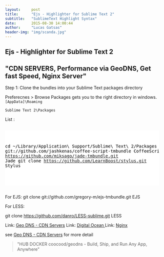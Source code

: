 ```yaml
---
layout:     post
title:      "Ejs - Highlighter for Sublime Text 2"
subtitle:   "SublimeText Highlight Syntax"
date:       2015-08-30 14:00:44
author:     "Lucas Gatsas"
header-img: "img/scanda.jpg"
---
```

<h2 class="section-heading">Ejs - Highlighter for Sublime Text 2</h2>
<h2 class="section-heading">"CDN SERVERS, Performance via GeoDNS, Get fast Speed, Nginx Server"</h2>

Step 1: Clone the bundles into your Sublime Text packages directory


Preferecnes > Browse Packages gets you to the right directory in windows.  <code> [AppData]\Roaming\
Sublime Text 2\Packages </code> 

List : 





<div style="overflow:auto; height=200; width=100%;">
<pre style="color:black;background:white;"><pre>


cd ~/Library/Application\ Support/Sublime\ Text\ 2/Packages
git clone git://github.com/jashkenas/coffee-script-tmbundle CoffeeScript
git clone https://github.com/miksago/jade-tmbundle.git Jade
git clone https://github.com/LearnBoost/stylus.git Stylus

</pre></pre></div>


For EJS:
git clone git://github.com/gregory-m/ejs-tmbundle.git EJS



For LESS:

git clone https://github.com/danro/LESS-sublime.git LESS




Link: <a href="https://hub.docker.com/r/coocood/geodns/" target="_blank">Geo DNS - CDN Servers</a> Link: <a href="https://www.digitalocean.com/" target="_blank"> Digital Ocean </a> Link: <a href="http://nginx.org/" target="_blank"> Nginx </a>






see <a href="https://github.com/abh/geodns" target="_blank">Geo DNS - CDN Servers</a> for more detail


<blockquote>
"HUB DOCKER coocood/geodns - Build, Ship, and Run
Any App, Anywhere"
</blockquote>


